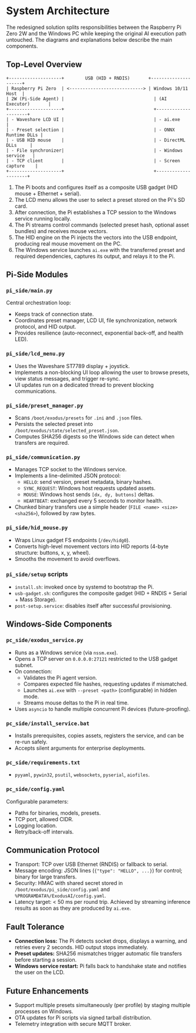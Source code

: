 # System Architecture

The redesigned solution splits responsibilities between the Raspberry Pi Zero 2W and the Windows PC while keeping the original AI execution path untouched. The diagrams and explanations below describe the main components.

## Top-Level Overview

```
+--------------------+        USB (HID + RNDIS)       +---------------------+
| Raspberry Pi Zero  | <----------------------------> | Windows 10/11 Host  |
| 2W (Pi-Side Agent) |                                  | (AI Executor)       |
+--------------------+                                  +---------------------+
| - Waveshare LCD UI |                                  | - ai.exe            |
| - Preset selection |                                  | - ONNX Runtime DLLs |
| - USB HID mouse    |                                  | - DirectML DLLs     |
| - File synchronizer|                                  | - Windows service   |
| - TCP client       |                                  | - Screen capture    |
+--------------------+                                  +---------------------+
```

1. The Pi boots and configures itself as a composite USB gadget (HID mouse + Ethernet + serial).
2. The LCD menu allows the user to select a preset stored on the Pi's SD card.
3. After connection, the Pi establishes a TCP session to the Windows service running locally.
4. The Pi streams control commands (selected preset hash, optional asset bundles) and receives mouse vectors.
5. The HID engine on the Pi injects the vectors into the USB endpoint, producing real mouse movement on the PC.
6. The Windows service launches `ai.exe` with the transferred preset and required dependencies, captures its output, and relays it to the Pi.

## Pi-Side Modules

### `pi_side/main.py`
Central orchestration loop:
- Keeps track of connection state.
- Coordinates preset manager, LCD UI, file synchronization, network protocol, and HID output.
- Provides resilience (auto-reconnect, exponential back-off, and health LED).

### `pi_side/lcd_menu.py`
- Uses the Waveshare ST7789 display + joystick.
- Implements a non-blocking UI loop allowing the user to browse presets, view status messages, and trigger re-sync.
- UI updates run on a dedicated thread to prevent blocking communications.

### `pi_side/preset_manager.py`
- Scans `/boot/exodus/presets` for `.ini` and `.json` files.
- Persists the selected preset into `/boot/exodus/state/selected_preset.json`.
- Computes SHA256 digests so the Windows side can detect when transfers are required.

### `pi_side/communication.py`
- Manages TCP socket to the Windows service.
- Implements a line-delimited JSON protocol:
  - `HELLO`: send version, preset metadata, binary hashes.
  - `SYNC_REQUEST`: Windows host requests updated assets.
  - `MOUSE`: Windows host sends `[dx, dy, buttons]` deltas.
  - `HEARTBEAT`: exchanged every 5 seconds to monitor health.
- Chunked binary transfers use a simple header (`FILE <name> <size> <sha256>`), followed by raw bytes.

### `pi_side/hid_mouse.py`
- Wraps Linux gadget FS endpoints (`/dev/hidg0`).
- Converts high-level movement vectors into HID reports (4-byte structure: buttons, x, y, wheel).
- Smooths the movement to avoid overflows.

### `pi_side/setup` scripts
- `install.sh`: invoked once by systemd to bootstrap the Pi.
- `usb-gadget.sh`: configures the composite gadget (HID + RNDIS + Serial + Mass Storage).
- `post-setup.service`: disables itself after successful provisioning.

## Windows-Side Components

### `pc_side/exodus_service.py`
- Runs as a Windows service (via `nssm.exe`).
- Opens a TCP server on `0.0.0.0:27121` restricted to the USB gadget subnet.
- On connection:
  - Validates the Pi agent version.
  - Compares expected file hashes, requesting updates if mismatched.
  - Launches `ai.exe` with `--preset <path>` (configurable) in hidden mode.
  - Streams mouse deltas to the Pi in real time.
- Uses `asyncio` to handle multiple concurrent Pi devices (future-proofing).

### `pc_side/install_service.bat`
- Installs prerequisites, copies assets, registers the service, and can be re-run safely.
- Accepts silent arguments for enterprise deployments.

### `pc_side/requirements.txt`
- `pyyaml`, `pywin32`, `psutil`, `websockets`, `pyserial`, `aiofiles`.

### `pc_side/config.yaml`
Configurable parameters:
- Paths for binaries, models, presets.
- TCP port, allowed CIDR.
- Logging location.
- Retry/back-off intervals.

## Communication Protocol

- Transport: TCP over USB Ethernet (RNDIS) or fallback to serial.
- Message encoding: JSON lines (`{"type": "HELLO", ...}`) for control; binary for large transfers.
- Security: HMAC with shared secret stored in `/boot/exodus/pi_side/config.yaml` and `%PROGRAMDATA%/ExodusAI/config.yaml`.
- Latency target: < 50 ms per round trip. Achieved by streaming inference results as soon as they are produced by `ai.exe`.

## Fault Tolerance

- **Connection loss:** The Pi detects socket drops, displays a warning, and retries every 2 seconds. HID output stops immediately.
- **Preset updates:** SHA256 mismatches trigger automatic file transfers before starting a session.
- **Windows service restart:** Pi falls back to handshake state and notifies the user on the LCD.

## Future Enhancements

- Support multiple presets simultaneously (per profile) by staging multiple processes on Windows.
- OTA updates for Pi scripts via signed tarball distribution.
- Telemetry integration with secure MQTT broker.
